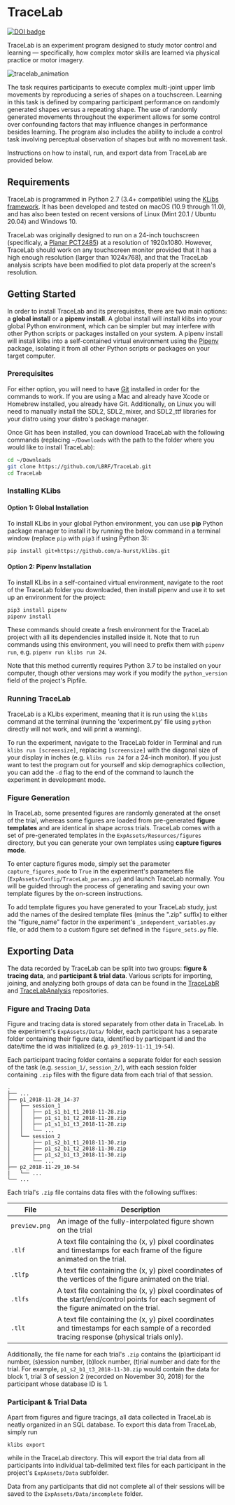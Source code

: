 # TraceLab

[![DOI badge](https://img.shields.io/badge/doi-10.1016/j.bbr.2018.10.030-green.svg)](https://doi.org/10.1016/j.bbr.2018.10.030)

TraceLab is an experiment program designed to study motor control and learning — specifically, how complex motor skills are learned via physical practice or motor imagery.

![tracelab_animation](tracelab_heart.gif)

The task requires participants to execute complex multi-joint upper limb movements by reproducing a series of shapes on a touchscreen. Learning in this task is defined by comparing participant performance on randomly generated shapes versus a repeating shape. The use of randomly generated movements throughout the experiment allows for some control over confounding factors that may influence changes in performance besides learning. The program also includes the ability to include a control task involving perceptual observation of shapes but with no movement task.

Instructions on how to install, run, and export data from TraceLab are provided below.

## Requirements

TraceLab is programmed in Python 2.7 (3.4+ compatible) using the [KLibs framework](https://github.com/a-hurst/klibs). It has been developed and tested on macOS (10.9 through 11.0), and has also been tested on recent versions of Linux (Mint 20.1 / Ubuntu 20.04) and Windows 10.

TraceLab was originally designed to run on a 24-inch touchscreen (specificaly, a [Planar PCT2485](https://www.amazon.com/Planar-PCT2485-Widescreen-Multi-Touch-Monitor/dp/B00DFB8KRQ)) at a resolution of 1920x1080. However, TraceLab should work on any touchscreen monitor provided that it has a high enough resolution (larger than 1024x768), and that the TraceLab analysis scripts have been modified to plot data properly at the screen's resolution.

## Getting Started

In order to install TraceLab and its prerequisites, there are two main options: a **global install** or a **pipenv install**. A global install will install klibs into your global Python environment, which can be simpler but may interfere with other Python scripts or packages installed on your system. A pipenv install will install klibs into a self-contained virtual environment using the [Pipenv](https://pipenv.pypa.io/en/latest/) package, isolating it from all other Python scripts or packages on your target computer.

### Prerequisites

For either option, you will need to have [Git](https://git-scm.com/downloads) installed in order for the commands to work. If you are using a Mac and already have Xcode or Homebrew installed, you already have Git. Additionally, on Linux you will need to manually install the SDL2, SDL2\_mixer, and SDL2\_ttf libraries for your distro using your distro's package manager.

Once Git has been installed, you can download TraceLab with the following commands (replacing `~/Downloads` with the path to the folder where you would like to install TraceLab):

```bash
cd ~/Downloads
git clone https://github.com/LBRF/TraceLab.git
cd TraceLab
```

### Installing KLibs

#### Option 1: Global Installation

To install KLibs in your global Python environment, you can use **pip** Python package manager to install it by running the below command in a terminal window (replace `pip` with `pip3` if using Python 3):

```bash
pip install git+https://github.com/a-hurst/klibs.git
```

#### Option 2: Pipenv Installation

To install KLibs in a self-contained virtual environment, navigate to the root of the TraceLab folder you downloaded, then install pipenv and use it to set up an environment for the project:

```bash
pip3 install pipenv
pipenv install
```

These commands should create a fresh environment for the TraceLab project with all its dependencies installed inside it. Note that to run commands using this environment, you will need to prefix them with `pipenv run`, e.g. `pipenv run klibs run 24`.

Note that this method currently requires Python 3.7 to be installed on your computer, though other versions may work if you modify the `python_version` field of the project's Pipfile.


### Running TraceLab

TraceLab is a KLibs experiment, meaning that it is run using the `klibs` command at the terminal (running the 'experiment.py' file using `python` directly will not work, and will print a warning).

To run the experiment, navigate to the TraceLab folder in Terminal and run `klibs run [screensize]`,
replacing `[screensize]` with the diagonal size of your display in inches (e.g. `klibs run 24` for a 24-inch monitor). If you just want to test the program out for yourself and skip demographics collection, you can add the `-d` flag to the end of the command to launch the experiment in development mode.


### Figure Generation

In TraceLab, some presented figures are randomly generated at the onset of the trial, whereas some figures are loaded from pre-generated **figure templates** and are identical in shape across trials. TraceLab comes with a set of pre-generated templates in the `ExpAssets/Resources/figures` directory, but you can generate your own templates using **capture figures mode**.

To enter capture figures mode, simply set the parameter `capture_figures_mode` to `True` in the experiment's parameters file (`ExpAssets/Config/TraceLab_params.py`) and launch TraceLab normally. You will be guided through the process of generating and saving your own template figures by the on-screen instructions.

To add template figures you have generated to your TraceLab study, just add the names of the desired template files (minus the ".zip" suffix) to either the "figure_name" factor in the experiment's `_independent_variables.py` file, or add them to a custom figure set defined in the `figure_sets.py` file.


## Exporting Data

The data recorded by TraceLab can be split into two groups: **figure & tracing data**, and **participant & trial data**. Various scripts for importing, joining, and analyzing both groups of data can be found in the [TraceLabR](https://github.com/LBRF/TraceLabR/) and [TraceLabAnalysis](https://github.com/LBRF/TraceLabAnalysis/) repositories.

### Figure and Tracing Data

Figure and tracing data is stored separately from other data in TraceLab. In the experiment's `ExpAssets/Data/` folder, each participant has a separate folder containing their figure data, identified by participant id and the date/time the id was initialized (e.g. `p9_2019-11-11_19-54`).

Each participant tracing folder contains a separate folder for each session of the task (e.g. `session_1/`, `session_2/`), with each session folder containing `.zip` files with the figure data from each trial of that session.

```
.
├── ...
├── p1_2018-11-28_14-37
│   ├── session_1
│   │   ├── p1_s1_b1_t1_2018-11-28.zip
│   │   ├── p1_s1_b1_t2_2018-11-28.zip
│   │   ├── p1_s1_b1_t3_2018-11-28.zip
│   │   └── ...
│   └── session_2
│       ├── p1_s2_b1_t1_2018-11-30.zip
│       ├── p1_s2_b1_t2_2018-11-30.zip
│       ├── p1_s2_b1_t3_2018-11-30.zip
│       └── ...
├── p2_2018-11-29_10-54
|   └── ...
└── ...
```
Each trial's `.zip` file contains data files with the following suffixes:

File | Description
--- | ---
`preview.png` | An image of the fully-interpolated figure shown on the trial
`.tlf` | A text file containing the (x, y) pixel coordinates and timestamps for each frame of the figure animated on the trial.
`.tlfp` | A text file containing the (x, y) pixel coordinates of the vertices of the figure animated on the trial.
`.tlfs` | A text file containing the (x, y) pixel coordinates of the start/end/control points for each segment of the figure animated on the trial.
`.tlt` | A text file containing the (x, y) pixel coordinates and timestamps for each sample of a recorded tracing response (physical trials only).

Additionally, the file name for each trial's `.zip` contains the (p)articipant id number, (s)ession number, (b)lock number, (t)rial number and date for the trial. For example, `p1_s2_b1_t3_2018-11-30.zip` would contain the data for block 1, trial 3 of session 2 (recorded on November 30, 2018) for the participant whose database ID is 1.

### Participant & Trial Data

Apart from figures and figure tracings, all data collected in TraceLab is neatly organized in an SQL database. To export this data from TraceLab, simply run

```
klibs export
```

while in the TraceLab directory. This will export the trial data from all participants into individual tab-delimited text files for each participant in the project's `ExpAssets/Data` subfolder.

Data from any participants that did not complete all of their sessions will be saved to the `ExpAssets/Data/incomplete` folder.



